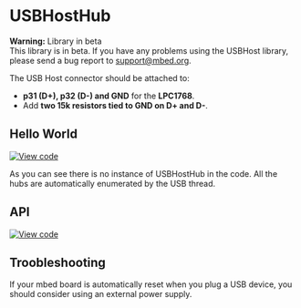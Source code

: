 # USBHostHub

<span class="warnings">**Warning:** Library in beta</br>This library is in beta. If you have any problems using the USBHost library, please send a bug report to [support@mbed.org](support@mbed.org). </span>

The USB Host connector should be attached to:

* **p31 (D+), p32 (D-) and GND** for the **LPC1768**.
* Add **two 15k resistors tied to GND on D+ and D-**.

## Hello World

[![View code](https://www.mbed.com/embed/?url=https://developer.mbed.org/users/samux/code/USBHostHub_HelloWorld/)](https://developer.mbed.org/users/samux/code/USBHostHub_HelloWorld/file/tip/main.cpp) 

As you can see there is no instance of USBHostHub in the code. All the hubs are automatically enumerated by the USB thread.

## API

[![View code](https://www.mbed.com/embed/?type=library)](https://docs.mbed.com/docs/mbed-os-api/en/mbed-os-5.1.0/api/USBHostHub_8h_source.html)

## Troobleshooting

If your mbed board is automatically reset when you plug a USB device, you should consider using an external power supply.
